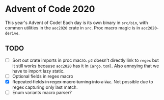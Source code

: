 # Advent of Code 2020

This year's Advent of Code! Each day is its own binary in `src/bin`, with common
utilities in the `aoc2020` crate in `src`. Proc macro magic is in `aoc2020-derive`.

## TODO

- [ ] Sort out crate imports in proc macro. `p2` doesn't directly link to `regex` but it still works because `aoc2020` has it in `Cargo.toml`. Also annoying that we have to import lazy static.
- [ ] Optional fields in regex macro
- [x] ~~Repeated fields in regex macro turning into a `Vec`~~. Not possible due to regex capturing only last match.
- [ ] Enum variants macro parser?

